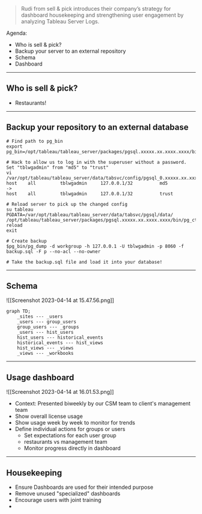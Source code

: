 > Rudi from sell & pick introduces their company’s strategy for dashboard housekeeping and strengthening user engagement by analyzing Tableau Server Logs.

Agenda:
- Who is sell & pick?
- Backup your server to an external repository
- Schema
- Dashboard

---

## Who is sell & pick?
- Restaurants!

---

## Backup your repository to an external database
```
# Find path to pg_bin
export pg_bin=/opt/tableau/tableau_server/packages/pgsql.xxxxx.xx.xxxx.xxxx/bin

# Hack to allow us to log in with the superuser without a password. Set "tblwgadmin" from "md5" to "trust"
vi /var/opt/tableau/tableau_server/data/tabsvc/config/pgsql_0.xxxxx.xx.xxxx.xxxx/pg_hba.conf
host    all         tblwgadmin     127.0.0.1/32          md5
->
host    all         tblwgadmin     127.0.0.1/32          trust

# Reload server to pick up the changed config
su tableau
PGDATA=/var/opt/tableau/tableau_server/data/tabsvc/pgsql/data/ /opt/tableau/tableau_server/packages/pgsql.xxxxx.xx.xxxx.xxxx/bin/pg_ctl reload
exit

# Create backup
$pg_bin/pg_dump -d workgroup -h 127.0.0.1 -U tblwgadmin -p 8060 -f backup.sql -F p --no-acl --no-owner

# Take the backup.sql file and load it into your database!
```

---

## Schema
![[Screenshot 2023-04-14 at 15.47.56.png]]
```mermaid
graph TD;
	_sites --- _users
	_users --- group_users
	group_users --- _groups
	_users --- hist_users
	hist_users --- historical_events
	historical_events --- hist_views
	hist_views --- _views
	_views --- _workbooks
```

---

## Usage dashboard

![[Screenshot 2023-04-14 at 16.01.53.png]]

- Context: Presented biweekly by our CSM team to client's management team
- Show overall license usage
- Show usage week by week to monitor for trends
- Define individual actions for groups or users
	- Set expectations for each user group
	- restaurants vs management team
	- Monitor progress directly in dashboard

---

## Housekeeping
- Ensure Dashboards are used for their intended purpose
- Remove unused "specialized" dashboards
- Encourage users with joint training
- 